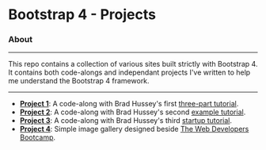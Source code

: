 # Bootstrap 4 - Projects

### About
------
This repo contains a collection of various sites built strictly with Bootstrap 4. It contains both code-alongs and independant projects I've written to help me understand the Bootstrap 4 framework.

------
* **[Project 1](https://github.com/mdawsondev/bootstrap-4/tree/master/project-1)**: A code-along with Brad Hussey's first [three-part tutorial](https://youtu.be/a4tbhwMGSPQ).
* **[Project 2](https://github.com/mdawsondev/bootstrap-4/tree/master/project-1)**: A code-along with Brad Hussey's second [example tutorial](https://youtu.be/tLANGA8f6qI).
* **[Project 3](https://github.com/mdawsondev/bootstrap-4/tree/master/project-3)**: A code-along with Brad Hussey's third [startup tutorial](https://youtu.be/x8cpNLuwfWM).
* **[Project 4](https://github.com/mdawsondev/bootstrap-4/tree/master/project-4)**: Simple image gallery designed beside [The Web Developers Bootcamp](https://www.udemy.com/the-web-developer-bootcamp).

